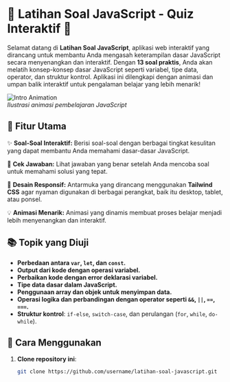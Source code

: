 # 🚀 **Latihan Soal JavaScript - Quiz Interaktif** 🎯

Selamat datang di **Latihan Soal JavaScript**, aplikasi web interaktif yang dirancang untuk membantu Anda mengasah keterampilan dasar JavaScript secara menyenangkan dan interaktif. Dengan **13 soal praktis**, Anda akan melatih konsep-konsep dasar JavaScript seperti variabel, tipe data, operator, dan struktur kontrol. Aplikasi ini dilengkapi dengan animasi dan umpan balik interaktif untuk pengalaman belajar yang lebih menarik!

![Intro Animation](https://media.giphy.com/media/1hMMotHToyg4u4Qj41/giphy.gif)  
*Ilustrasi animasi pembelajaran JavaScript*

## 🌟 **Fitur Utama**

✨ **Soal-Soal Interaktif:** Berisi soal-soal dengan berbagai tingkat kesulitan yang dapat membantu Anda memahami dasar-dasar JavaScript.

💬 **Cek Jawaban:** Lihat jawaban yang benar setelah Anda mencoba soal untuk memahami solusi yang tepat.

📱 **Desain Responsif:** Antarmuka yang dirancang menggunakan **Tailwind CSS** agar nyaman digunakan di berbagai perangkat, baik itu desktop, tablet, atau ponsel.

💡 **Animasi Menarik:** Animasi yang dinamis membuat proses belajar menjadi lebih menyenangkan dan interaktif.

## 📚 **Topik yang Diuji**

- **Perbedaan antara `var`, `let`, dan `const`.**
- **Output dari kode dengan operasi variabel.**
- **Perbaikan kode dengan error deklarasi variabel.**
- **Tipe data dasar dalam JavaScript.**
- **Penggunaan array dan objek untuk menyimpan data.**
- **Operasi logika dan perbandingan dengan operator seperti `&&`, `||`, `==`, `===`.**
- **Struktur kontrol**: `if-else`, `switch-case`, dan perulangan (`for`, `while`, `do-while`).

## 🚀 **Cara Menggunakan**

1. **Clone repository ini**:
   ```bash
   git clone https://github.com/username/latihan-soal-javascript.git
